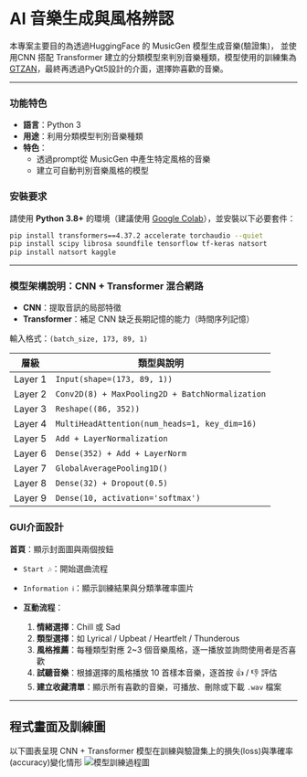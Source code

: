 # AI 音樂生成與風格辨認
本專案主要目的為透過HuggingFace 的 MusicGen 模型生成音樂(驗證集)， 並使用CNN 搭配 Transformer 建立的分類模型來判別音樂種類，模型使用的訓練集為[GTZAN](https://www.kaggle.com/datasets/andradaolteanu/gtzan-dataset-music-genre-classification)，最終再透過PyQt5設計的介面，選擇妳喜歡的音樂。


---

### 功能特色
- **語言**：Python 3
- **用途**：利用分類模型判別音樂種類
- **特色**：
     - 透過prompt從 MusicGen 中產生特定風格的音樂
     - 建立可自動判別音樂風格的模型


### 安裝要求
請使用 **Python 3.8+** 的環境（建議使用 [Google Colab](https://colab.research.google.com/)），並安裝以下必要套件：
```bash
pip install transformers==4.37.2 accelerate torchaudio --quiet
pip install scipy librosa soundfile tensorflow tf-keras natsort
pip install natsort kaggle
```
---

### 模型架構說明：CNN + Transformer 混合網路

- **CNN**：提取音訊的局部特徵
- **Transformer**：補足 CNN 缺乏長期記憶的能力（時間序列記憶）

輸入格式：`(batch_size, 173, 89, 1)`

| 層級 | 類型與說明 |
|------|------------|
| Layer 1 | `Input(shape=(173, 89, 1))` |
| Layer 2 | `Conv2D(8) + MaxPooling2D + BatchNormalization` |
| Layer 3 | `Reshape((86, 352))`  |
| Layer 4 | `MultiHeadAttention(num_heads=1, key_dim=16)`|
| Layer 5 | `Add + LayerNormalization`|
| Layer 6 | `Dense(352) + Add + LayerNorm`|
| Layer 7 | `GlobalAveragePooling1D()`|
| Layer 8 | `Dense(32) + Dropout(0.5)`|
| Layer 9 | `Dense(10, activation='softmax')`|


### GUI介面設計
**首頁**：顯示封面圖與兩個按鈕
  - `Start 🎶`：開始選曲流程  
  - `Information ℹ️`：顯示訓練結果與分類準確率圖片  

- **互動流程**：
  1. **情緒選擇**：Chill 或 Sad
  2. **類型選擇**：如 Lyrical / Upbeat / Heartfelt / Thunderous
  3. **風格推薦**：每種類型對應 2~3 個音樂風格，逐一播放並詢問使用者是否喜歡
  4. **試聽音樂**：根據選擇的風格播放 10 首樣本音樂，逐首按 👍 / 👎 評估
  5. **建立收藏清單**：顯示所有喜歡的音樂，可播放、刪除或下載 `.wav` 檔案
 
---
## 程式畫面及訓練圖
以下圖表呈現 CNN + Transformer 模型在訓練與驗證集上的損失(loss)與準確率(accuracy)變化情形
![模型訓練過程圖](image/training_result)
